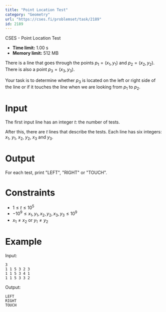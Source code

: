 ```yaml
---
title: "Point Location Test"
category: "Geometry"
url: "https://cses.fi/problemset/task/2189"
id: 2189
---
```


CSES - Point Location Test

  * **Time limit:** 1.00 s
  * **Memory limit:** 512 MB

There is a line that goes through the points $p_1=(x_1,y_1)$ and
$p_2=(x_2,y_2)$. There is also a point $p_3=(x_3,y_3)$.

Your task is to determine whether $p_3$ is located on the left or right side
of the line or if it touches the line when we are looking from $p_1$ to $p_2$.

# Input

The first input line has an integer $t$: the number of tests.

After this, there are $t$ lines that describe the tests. Each line has six
integers: $x_1$, $y_1$, $x_2$, $y_2$, $x_3$ and $y_3$.

# Output

For each test, print "LEFT", "RIGHT" or "TOUCH".

# Constraints

  * $1 \le t \le 10^5$
  * $-10^9 \le x_1, y_1, x_2, y_2, x_3, y_3 \le 10^9$
  * $x_1 \neq x_2$ or $y_1 \neq y_2$

# Example

Input:

    
    
    3
    1 1 5 3 2 3
    1 1 5 3 4 1
    1 1 5 3 3 2
    

Output:

    
    
    LEFT
    RIGHT
    TOUCH
    

